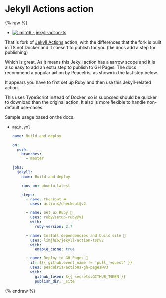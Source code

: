 # Jekyll Actions action

{% raw %}

- [![limjh16 - jekyll-action-ts](https://img.shields.io/static/v1?label=limjh16&message=jekyll-action-ts&color=142f89&logo=github)](https://github.com/limjh16/jekyll-action-ts)

That is fork of [Jekyll Actions](https://github.com/marketplace/actions/jekyll-actions) action, with the differences that the fork is built in TS not Docker and it doesn't to publish for you (the docs add a step for publishing)

Which is great. As it means this Jekyll action has a narrow scope and it is also easy to add an extra step to publish to GH Pages. The docs recommend a popular action by PeaceIris, as shown in the last step below.

It appears you have to first set up Ruby and then use this Jekyll-related action.

This uses TypeScript instead of Docker, so is supposed should be quicker to download than the original action. It also is more flexible to handle non-default use-cases.

Sample usage based on the docs.

- `main.yml`
    ```yaml
    name: Build and deploy

    on:
      push:
        branches:
          - master

    jobs:
      jekyll:
        name: Build and deploy

        runs-on: ubuntu-latest

        steps:
          - name: Checkout 🛎
            uses: actions/checkout@v2

          - name: Set up Ruby 💎
            uses: ruby/setup-ruby@v1
            with:
              ruby-version: 2.7

          - name: Install dependencies and build site 🔨
            uses: limjh16/jekyll-action-ts@v2
            with:
              enable_cache: true

          - name: Deploy to GH Pages 🚀
            if: ${{ github.event_name != 'pull_request' }}
            uses: peaceiris/actions-gh-pages@v3
            with:
              github_token: ${{ secrets.GITHUB_TOKEN }}
              publish_dir: _site
    ```

{% endraw %}
